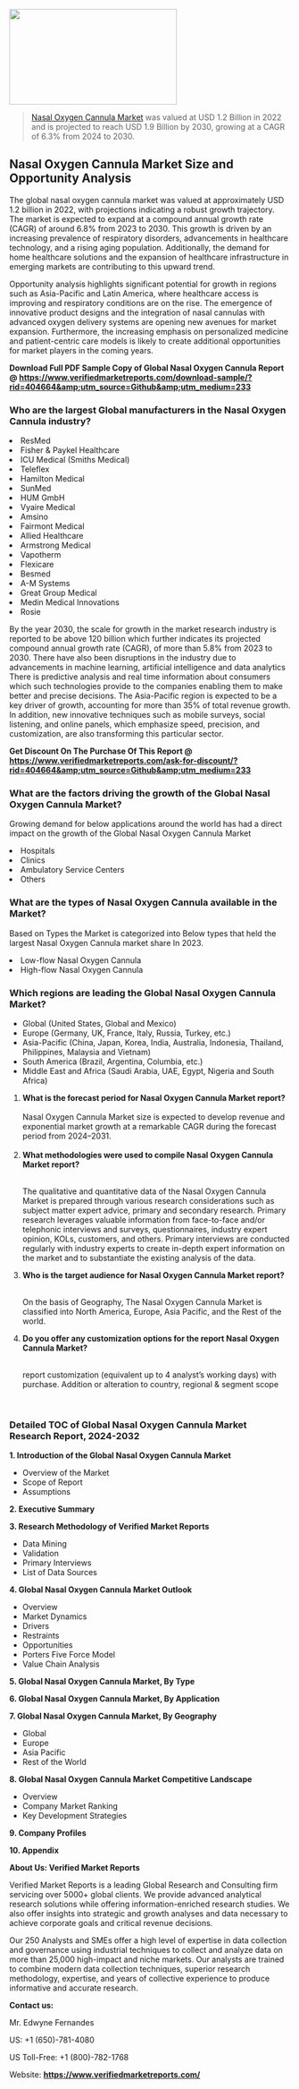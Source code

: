 
<img src="https://ffe5etoiles.com/wp-content/uploads/2024/12/MST1-300x171.png" alt="" width="300" height="171" class="alignnone size-medium wp-image-20088" /><blockquote><p><p><a href="https://www.verifiedmarketreports.com/download-sample/?rid=404664&utm_source=Github&utm_medium=233" target="_blank">Nasal Oxygen Cannula Market</a> was valued at USD 1.2 Billion in 2022 and is projected to reach USD 1.9 Billion by 2030, growing at a CAGR of 6.3% from 2024 to 2030.</p></blockquote><p><h2>Nasal Oxygen Cannula Market Size and Opportunity Analysis</h2> <p>The global nasal oxygen cannula market was valued at approximately USD 1.2 billion in 2022, with projections indicating a robust growth trajectory. The market is expected to expand at a compound annual growth rate (CAGR) of around 6.8% from 2023 to 2030. This growth is driven by an increasing prevalence of respiratory disorders, advancements in healthcare technology, and a rising aging population. Additionally, the demand for home healthcare solutions and the expansion of healthcare infrastructure in emerging markets are contributing to this upward trend.</p> <p>Opportunity analysis highlights significant potential for growth in regions such as Asia-Pacific and Latin America, where healthcare access is improving and respiratory conditions are on the rise. The emergence of innovative product designs and the integration of nasal cannulas with advanced oxygen delivery systems are opening new avenues for market expansion. Furthermore, the increasing emphasis on personalized medicine and patient-centric care models is likely to create additional opportunities for market players in the coming years.</p> </p><p class=""><strong>Download Full PDF Sample Copy of Global Nasal Oxygen Cannula Report @ <a href="https://www.verifiedmarketreports.com/download-sample/?rid=404664&amp;utm_source=Github&amp;utm_medium=233" target="_blank">https://www.verifiedmarketreports.com/download-sample/?rid=404664&amp;utm_source=Github&amp;utm_medium=233</a></strong></p><h3 id="" class="">Who are the largest Global manufacturers in the Nasal Oxygen Cannula industry?</h3><p><li>ResMed</li><li> Fisher & Paykel Healthcare</li><li> ICU Medical (Smiths Medical)</li><li> Teleflex</li><li> Hamilton Medical</li><li> SunMed</li><li> HUM GmbH</li><li> Vyaire Medical</li><li> Amsino</li><li> Fairmont Medical</li><li> Allied Healthcare</li><li> Armstrong Medical</li><li> Vapotherm</li><li> Flexicare</li><li> Besmed</li><li> A-M Systems</li><li> Great Group Medical</li><li> Medin Medical Innovations</li><li> Rosie</li></p><div class=""><div class="" dir="" data-message-author-role="" data-message-id="" data-message-model-slug=""><div class=""><div class=""><div class=""><div class="" dir="" data-message-author-role="" data-message-id="" data-message-model-slug=""><div class=""><div class=""><p>By the year 2030, the scale for growth in the market research industry is reported to be above 120 billion which further indicates its projected compound annual growth rate (CAGR), of more than 5.8% from 2023 to 2030. There have also been disruptions in the industry due to advancements in machine learning, artificial intelligence and data analytics There is predictive analysis and real time information about consumers which such technologies provide to the companies enabling them to make better and precise decisions. The Asia-Pacific region is expected to be a key driver of growth, accounting for more than 35% of total revenue growth. In addition, new innovative techniques such as mobile surveys, social listening, and online panels, which emphasize speed, precision, and customization, are also transforming this particular sector.</p><p><strong>Get Discount On The Purchase Of This Report @&nbsp; <a href="https://www.verifiedmarketreports.com/ask-for-discount/?rid=404664&amp;utm_source=Github&amp;utm_medium=233" target="_blank">https://www.verifiedmarketreports.com/ask-for-discount/?rid=404664&amp;utm_source=Github&amp;utm_medium=233</a></strong></p></div></div></div></div></div></div></div></div><h3 id="" class="">What are the factors driving the growth of the Global Nasal Oxygen Cannula Market?</h3><p id="" class="">Growing demand for below applications around the world has had a direct impact on the growth of the Global Nasal Oxygen Cannula Market</p><p id="" class=""><li>Hospitals</li><li> Clinics</li><li> Ambulatory Service Centers</li><li> Others</li></p><h3 id="" class="">What are the types of Nasal Oxygen Cannula available in the Market?</h3><p id="" class="">Based on Types the Market is categorized into Below types that held the largest Nasal Oxygen Cannula market share In 2023.</p><p id="" class=""><li>Low-flow Nasal Oxygen Cannula</li><li> High-flow Nasal Oxygen Cannula</li></p><h3 id="" class="">Which regions are leading the Global Nasal Oxygen Cannula Market?</h3><ul><li>Global (United States, Global and Mexico)</li><li>Europe (Germany, UK, France, Italy, Russia, Turkey, etc.)</li><li>Asia-Pacific (China, Japan, Korea, India, Australia, Indonesia, Thailand, Philippines, Malaysia and Vietnam)</li><li>South America (Brazil, Argentina, Columbia, etc.)</li><li>Middle East and Africa (Saudi Arabia, UAE, Egypt, Nigeria and South Africa)</li></ul><p><ol><li><strong>What is the forecast period for Nasal Oxygen Cannula Market report?<br /></strong><br /><span data-sheets-root="1" data-sheets-value="{&quot;1&quot;:2,&quot;2&quot;:&quot;XXXX size is expected to develop revenue and exponential market growth at a remarkable CAGR during the forecast period from 2024&ndash;2030.&quot;}" data-sheets-userformat="{&quot;2&quot;:12674,&quot;4&quot;:{&quot;1&quot;:2,&quot;2&quot;:16776960},&quot;10&quot;:2,&quot;11&quot;:0,&quot;15&quot;:&quot;Arial&quot;,&quot;16&quot;:12}">Nasal Oxygen Cannula Market size is expected to develop revenue and exponential market growth at a remarkable CAGR during the forecast period from 2024&ndash;2031.</span><br /><br /></li><li><strong>What methodologies were used to compile Nasal Oxygen Cannula Market report?<br /><br /></strong><p>The qualitative and quantitative data of the&nbsp;Nasal Oxygen Cannula Market is prepared through various research considerations such as subject matter expert advice, primary and secondary research. Primary research leverages valuable information from face-to-face and/or telephonic interviews and surveys, questionnaires, industry expert opinion, KOLs, customers, and others. Primary interviews are conducted regularly with industry experts to create in-depth expert information on the market and to substantiate the existing analysis of the data.&nbsp;</p></li><li><strong>Who is the target audience for Nasal Oxygen Cannula Market report?<br /><br /></strong><p>On the basis of Geography, The&nbsp;Nasal Oxygen Cannula Market is classified into North America, Europe, Asia Pacific, and the Rest of the world.</p></li><li><strong>Do you offer any customization options for the report Nasal Oxygen Cannula Market?<br /><br /></strong><p>report customization (equivalent up to 4 analyst&rsquo;s working days) with purchase. Addition or alteration to country, regional &amp; segment scope</p><p>&nbsp;</p></li></ol></p><h3 id="" class="">Detailed TOC of Global Nasal Oxygen Cannula Market Research Report, 2024-2032</h3><p id="" class=""><strong>1. Introduction of the Global Nasal Oxygen Cannula Market</strong></p><ul><li>Overview of the Market</li><li>Scope of Report</li><li>Assumptions</li></ul><p id="" class=""><strong>2. Executive Summary</strong></p><p id="" class=""><strong>3. Research Methodology of&nbsp;Verified Market Reports</strong></p><ul><li>Data Mining</li><li>Validation</li><li>Primary Interviews</li><li>List of Data Sources</li></ul><p id="" class=""><strong>4. Global Nasal Oxygen Cannula Market Outlook</strong></p><ul><li>Overview</li><li>Market Dynamics</li><li>Drivers</li><li>Restraints</li><li>Opportunities</li><li>Porters Five Force Model</li><li>Value Chain Analysis</li></ul><p id="" class=""><strong>5. Global Nasal Oxygen Cannula Market, By&nbsp;Type</strong></p><p id="" class=""><strong>6. Global Nasal Oxygen Cannula Market, By Application</strong></p><p id="" class=""><strong>7. Global Nasal Oxygen Cannula Market, By Geography</strong></p><ul><li>Global</li><li>Europe</li><li>Asia Pacific</li><li>Rest of the World</li></ul><p id="" class=""><strong>8. Global Nasal Oxygen Cannula Market Competitive Landscape</strong></p><ul><li>Overview</li><li>Company Market Ranking</li><li>Key Development Strategies</li></ul><p id="" class=""><strong>9. Company Profiles</strong></p><p id="" class=""><strong>10. Appendix</strong></p><p id="" class=""><strong>About Us: Verified Market Reports</strong></p><p id="" class="">Verified Market Reports is a leading Global Research and Consulting firm servicing over 5000+ global clients. We provide advanced analytical research solutions while offering information-enriched research studies. We also offer insights into strategic and growth analyses and data necessary to achieve corporate goals and critical revenue decisions.</p><p id="" class="">Our 250 Analysts and SMEs offer a high level of expertise in data collection and governance using industrial techniques to collect and analyze data on more than 25,000 high-impact and niche markets. Our analysts are trained to combine modern data collection techniques, superior research methodology, expertise, and years of collective experience to produce informative and accurate research.</p><p id="" class=""><strong>Contact us:</strong></p><p id="" class="">Mr. Edwyne Fernandes</p><p id="" class="">US: +1 (650)-781-4080</p><p id="" class="">US Toll-Free: +1 (800)-782-1768</p><p id="" class="">Website: <a target="" data-test-app-aware-link=""><strong>https://www.verifiedmarketreports.com/</strong></a></p>
